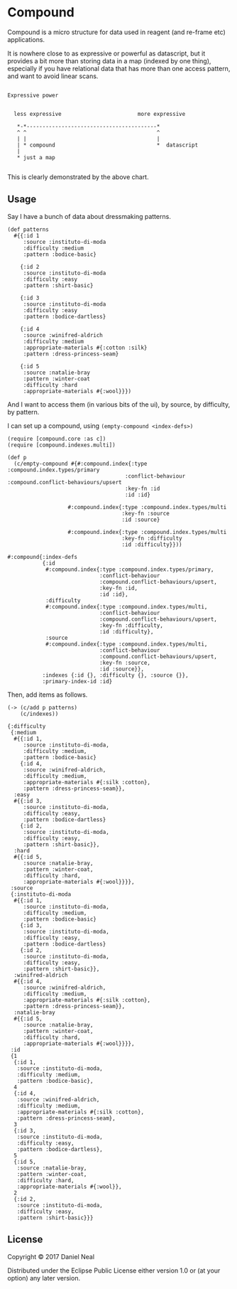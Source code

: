 # Compound

Compound is a micro structure for data used in reagent (and re-frame etc) applications.

It is nowhere close to as expressive or powerful as datascript, but it provides a bit more than storing data in a map (indexed by one thing), especially if you have relational data that has more than one access pattern, and want to avoid linear scans.

```

Expressive power


  less expressive                        more expressive

   *-*-----------------------------------------*
   ^ ^                                         ^
   | |                                         |
   | * compound                                *  datascript
   |
   * just a map


```

This is clearly demonstrated by the above chart.

## Usage

Say I have a bunch of data about dressmaking patterns.

```
(def patterns
  #{{:id 1
     :source :instituto-di-moda
     :difficulty :medium
     :pattern :bodice-basic}

    {:id 2
     :source :instituto-di-moda
     :difficulty :easy
     :pattern :shirt-basic}

    {:id 3
     :source :instituto-di-moda
     :difficulty :easy
     :pattern :bodice-dartless}

    {:id 4
     :source :winifred-aldrich
     :difficulty :medium
     :appropriate-materials #{:cotton :silk}
     :pattern :dress-princess-seam}

    {:id 5
     :source :natalie-bray
     :pattern :winter-coat
     :difficulty :hard
     :appropriate-materials #{:wool}}})

```
And I want to access them (in various bits of the ui), by source, by difficulty, by pattern.

I can set up a compound, using `(empty-compound <index-defs>)`

```
(require [compound.core :as c])
(require [compound.indexes.multi])

(def p
  (c/empty-compound #{#:compound.index{:type :compound.index.types/primary
                                     :conflict-behaviour :compound.conflict-behaviours/upsert
                                     :key-fn :id
                                     :id :id}

                   #:compound.index{:type :compound.index.types/multi
                                    :key-fn :source
                                    :id :source}

                   #:compound.index{:type :compound.index.types/multi
                                    :key-fn :difficulty
                                    :id :difficulty}}))

#:compound{:index-defs
           {:id
            #:compound.index{:type :compound.index.types/primary,
                             :conflict-behaviour
                             :compound.conflict-behaviours/upsert,
                             :key-fn :id,
                             :id :id},
            :difficulty
            #:compound.index{:type :compound.index.types/multi,
                             :conflict-behaviour
                             :compound.conflict-behaviours/upsert,
                             :key-fn :difficulty,
                             :id :difficulty},
            :source
            #:compound.index{:type :compound.index.types/multi,
                             :conflict-behaviour
                             :compound.conflict-behaviours/upsert,
                             :key-fn :source,
                             :id :source}},
           :indexes {:id {}, :difficulty {}, :source {}},
           :primary-index-id :id}
```

Then, add items as follows.

```
(-> (c/add p patterns)
    (c/indexes))

{:difficulty
 {:medium
  #{{:id 1,
     :source :instituto-di-moda,
     :difficulty :medium,
     :pattern :bodice-basic}
    {:id 4,
     :source :winifred-aldrich,
     :difficulty :medium,
     :appropriate-materials #{:silk :cotton},
     :pattern :dress-princess-seam}},
  :easy
  #{{:id 3,
     :source :instituto-di-moda,
     :difficulty :easy,
     :pattern :bodice-dartless}
    {:id 2,
     :source :instituto-di-moda,
     :difficulty :easy,
     :pattern :shirt-basic}},
  :hard
  #{{:id 5,
     :source :natalie-bray,
     :pattern :winter-coat,
     :difficulty :hard,
     :appropriate-materials #{:wool}}}},
 :source
 {:instituto-di-moda
  #{{:id 1,
     :source :instituto-di-moda,
     :difficulty :medium,
     :pattern :bodice-basic}
    {:id 3,
     :source :instituto-di-moda,
     :difficulty :easy,
     :pattern :bodice-dartless}
    {:id 2,
     :source :instituto-di-moda,
     :difficulty :easy,
     :pattern :shirt-basic}},
  :winifred-aldrich
  #{{:id 4,
     :source :winifred-aldrich,
     :difficulty :medium,
     :appropriate-materials #{:silk :cotton},
     :pattern :dress-princess-seam}},
  :natalie-bray
  #{{:id 5,
     :source :natalie-bray,
     :pattern :winter-coat,
     :difficulty :hard,
     :appropriate-materials #{:wool}}}},
 :id
 {1
  {:id 1,
   :source :instituto-di-moda,
   :difficulty :medium,
   :pattern :bodice-basic},
  4
  {:id 4,
   :source :winifred-aldrich,
   :difficulty :medium,
   :appropriate-materials #{:silk :cotton},
   :pattern :dress-princess-seam},
  3
  {:id 3,
   :source :instituto-di-moda,
   :difficulty :easy,
   :pattern :bodice-dartless},
  5
  {:id 5,
   :source :natalie-bray,
   :pattern :winter-coat,
   :difficulty :hard,
   :appropriate-materials #{:wool}},
  2
  {:id 2,
   :source :instituto-di-moda,
   :difficulty :easy,
   :pattern :shirt-basic}}}

```

## License

Copyright © 2017 Daniel Neal

Distributed under the Eclipse Public License either version 1.0 or (at
your option) any later version.
